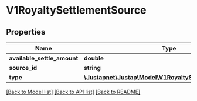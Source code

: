 # V1RoyaltySettlementSource

## Properties
Name | Type | Description | Notes
------------ | ------------- | ------------- | -------------
**available_settle_amount** | **double** |  | [optional] 
**source_id** | **string** |  | [optional] 
**type** | [**\Justapnet\Justap\Model\V1RoyaltySettlementSourceType**](V1RoyaltySettlementSourceType.md) |  | [optional] 

[[Back to Model list]](../README.md#documentation-for-models) [[Back to API list]](../README.md#documentation-for-api-endpoints) [[Back to README]](../README.md)


